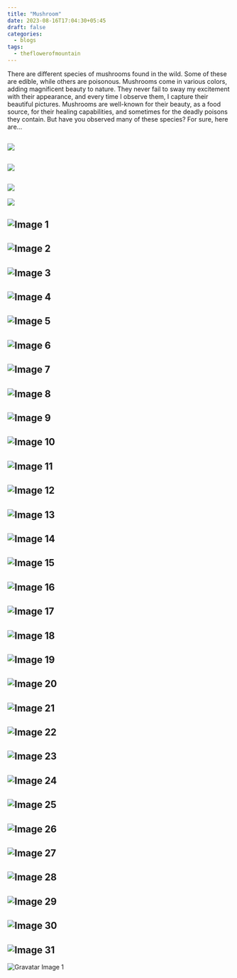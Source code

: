 ```yaml
---
title: "Mushroom"
date: 2023-08-16T17:04:30+05:45
draft: false
categories:
  - blogs
tags:
  - theflowerofmountain
---
```

There are different species of mushrooms found in the wild. Some of these are edible, while others are poisonous. Mushrooms come in various colors, adding magnificent beauty to nature. They never fail to sway my excitement with their appearance, and every time I observe them, I capture their beautiful pictures. Mushrooms are well-known for their beauty, as a food source, for their healing capabilities, and sometimes for the deadly poisons they contain. But have you observed many of these species? For sure, here are…

![](https://biochemicalmind.wordpress.com/wp-content/uploads/2023/02/img20211103123145-1.jpg?w=1022)
---
![](https://biochemicalmind.wordpress.com/wp-content/uploads/2023/02/img20211026083912-1.jpg?w=1022)
---
![](https://biochemicalmind.wordpress.com/wp-content/uploads/2023/02/img20211008090319-1.jpg?w=1022)
---
![](https://biochemicalmind.wordpress.com/wp-content/uploads/2023/02/img20210724081737-1.jpg?w=461)

![Image 1](https://biochemicalmind.wordpress.com/wp-content/uploads/2023/02/img20211103123145-1.jpg?w=1024)
---
![Image 2](https://biochemicalmind.wordpress.com/wp-content/uploads/2023/02/img20211026083912-1.jpg?w=1024)
---
![Image 3](https://biochemicalmind.wordpress.com/wp-content/uploads/2023/02/img20211008090319-1.jpg?w=1024)
---
![Image 4](https://biochemicalmind.wordpress.com/wp-content/uploads/2023/02/img20210724081737-1.jpg?w=461)
---
![Image 5](https://biochemicalmind.wordpress.com/wp-content/uploads/2023/02/img20201013055751-1.jpg?w=461)
---
![Image 6](https://biochemicalmind.wordpress.com/wp-content/uploads/2023/02/img20201022151312-1.jpg?w=1024)
---
![Image 7](https://biochemicalmind.wordpress.com/wp-content/uploads/2023/02/img20201008125540-1.jpg?w=1024)
---
![Image 8](https://biochemicalmind.wordpress.com/wp-content/uploads/2023/02/img20201008123023-1.jpg?w=1024)
---
![Image 9](https://biochemicalmind.wordpress.com/wp-content/uploads/2023/02/img20201008122140-1.jpg?w=1024)
---
![Image 10](https://biochemicalmind.wordpress.com/wp-content/uploads/2023/02/img20201008121154-1.jpg?w=1024)
---
![Image 11](https://biochemicalmind.wordpress.com/wp-content/uploads/2023/02/img20201002074048-1.jpg?w=768)
---
![Image 12](https://biochemicalmind.wordpress.com/wp-content/uploads/2023/02/img20200929124627-1.jpg?w=1024)
---
![Image 13](https://biochemicalmind.wordpress.com/wp-content/uploads/2023/02/img20201008124836-1.jpg?w=1024)
---
![Image 14](https://biochemicalmind.wordpress.com/wp-content/uploads/2023/02/img20201008124846-1.jpg?w=1024)
---
![Image 15](https://biochemicalmind.wordpress.com/wp-content/uploads/2023/02/img20201003131712-1.jpg?w=1024)
---
![Image 16](https://biochemicalmind.wordpress.com/wp-content/uploads/2023/02/screenshot_2023-01-26-20-04-43-58_1c337646f29875672b5a61192b9010f9-1.jpg?w=720)
---
![Image 17](https://biochemicalmind.wordpress.com/wp-content/uploads/2023/02/screenshot_2023-01-26-20-04-04-69_1c337646f29875672b5a61192b9010f9-1.jpg?w=720)
---
![Image 18](https://biochemicalmind.wordpress.com/wp-content/uploads/2023/02/screenshot_2023-01-26-20-04-00-47_1c337646f29875672b5a61192b9010f9-1.jpg?w=720)
---
![Image 19](https://biochemicalmind.wordpress.com/wp-content/uploads/2023/02/screenshot_2023-01-26-19-58-08-31_1c337646f29875672b5a61192b9010f9-1.jpg?w=720)
---
![Image 20](https://biochemicalmind.wordpress.com/wp-content/uploads/2023/02/screenshot_2023-01-26-19-57-56-22_1c337646f29875672b5a61192b9010f9-1.jpg?w=720)
---
![Image 21](https://biochemicalmind.wordpress.com/wp-content/uploads/2023/02/screenshot_2023-01-26-19-57-48-91_1c337646f29875672b5a61192b9010f9-1.jpg?w=720)
---
![Image 22](https://biochemicalmind.wordpress.com/wp-content/uploads/2023/02/screenshot_2023-01-26-19-57-31-28_1c337646f29875672b5a61192b9010f9-1.jpg?w=720)
---
![Image 23](https://biochemicalmind.wordpress.com/wp-content/uploads/2023/02/screenshot_2023-01-26-19-57-15-65_1c337646f29875672b5a61192b9010f9-1.jpg?w=711)
---
![Image 24](https://biochemicalmind.wordpress.com/wp-content/uploads/2023/02/screenshot_2023-01-26-19-57-08-46_1c337646f29875672b5a61192b9010f9-1.jpg?w=717)
---
![Image 25](https://biochemicalmind.wordpress.com/wp-content/uploads/2023/02/screenshot_2023-01-26-19-55-13-78_1c337646f29875672b5a61192b9010f9-1.jpg?w=720)
---
![Image 26](https://biochemicalmind.wordpress.com/wp-content/uploads/2023/02/screenshot_2023-01-26-19-54-16-36_1c337646f29875672b5a61192b9010f9-1.jpg?w=720)
---
![Image 27](https://biochemicalmind.wordpress.com/wp-content/uploads/2023/02/screenshot_2023-01-26-19-54-08-61_1c337646f29875672b5a61192b9010f9-1.jpg?w=720)
---
![Image 28](https://biochemicalmind.wordpress.com/wp-content/uploads/2023/02/screenshot_2023-01-26-19-53-44-17_1c337646f29875672b5a61192b9010f9-1.jpg?w=720)
---
![Image 29](https://biochemicalmind.wordpress.com/wp-content/uploads/2023/02/screenshot_2023-01-26-17-55-41-96_1c337646f29875672b5a61192b9010f9-1.jpg?w=720)
---
![Image 30](https://biochemicalmind.wordpress.com/wp-content/uploads/2023/02/screenshot_2023-01-26-19-53-01-34_1c337646f29875672b5a61192b9010f9-1.jpg?w=720)
---
![Image 31](https://biochemicalmind.wordpress.com/wp-content/uploads/2023/02/img20220928150608-1.jpg?w=1024)
---
![Gravatar Image 1](https://1.gravatar.com/avatar/a774ded4e924348d4c2f530ad871424a08c5f0abfaba0fd891069d6333bfcd6f?s=80&d=identicon&r=G)
